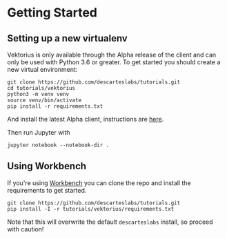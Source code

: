 # Getting Started

## Setting up a new virtualenv
Vektorius is only available through the Alpha release of the client and can only be used with Python 3.6 or greater.  To get started you should create a new virtual environment:

```
git clone https://github.com/descarteslabs/tutorials.git
cd tutorials/vektorius
python3 -m venv venv
source venv/bin/activate
pip install -r requirements.txt
```

And install the latest Alpha client, instructions are [here](https://docs.descarteslabs.com/installation.html#alpha-installation).


Then run Jupyter with 

```
jupyter notebook --notebook-dir .
```

## Using Workbench
If you're using [Workbench](https://workbench.descarteslabs.com/) you can clone the repo and install the requirements to get started.

```
git clone https://github.com/descarteslabs/tutorials.git
pip install -I -r tutorials/vektorius/requirements.txt
```

Note that this will overwrite the default `descarteslabs` install, so proceed with caution!


